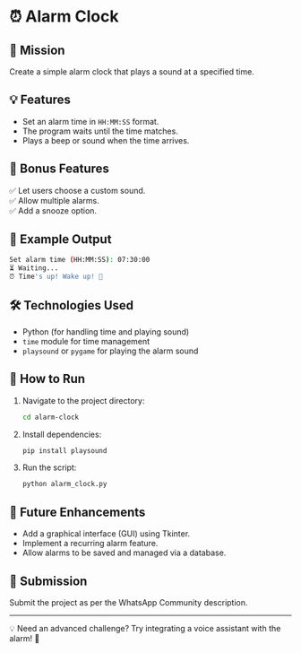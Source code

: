 # ⏰ Alarm Clock

## 🚀 Mission
Create a simple alarm clock that plays a sound at a specified time.

## 💡 Features
- Set an alarm time in `HH:MM:SS` format.
- The program waits until the time matches.
- Plays a beep or sound when the time arrives.

## 📌 Bonus Features
✅ Let users choose a custom sound.  
✅ Allow multiple alarms.  
✅ Add a snooze option.

## 🔎 Example Output
```sh
Set alarm time (HH:MM:SS): 07:30:00  
⏳ Waiting...  
⏰ Time's up! Wake up! 🔔  
```

## 🛠️ Technologies Used
- Python (for handling time and playing sound)
- `time` module for time management
- `playsound` or `pygame` for playing the alarm sound

## 🚀 How to Run
1. Navigate to the project directory:
   ```sh
   cd alarm-clock
   ```
2. Install dependencies:
   ```sh
   pip install playsound
   ```
3. Run the script:
   ```sh
   python alarm_clock.py
   ```

## 📌 Future Enhancements
- Add a graphical interface (GUI) using Tkinter.
- Implement a recurring alarm feature.
- Allow alarms to be saved and managed via a database.

## 📩 Submission
Submit the project as per the WhatsApp Community description.

---
💡 Need an advanced challenge? Try integrating a voice assistant with the alarm! 🚀